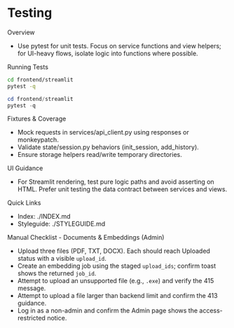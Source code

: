 # Testing

Overview

- Use pytest for unit tests. Focus on service functions and view helpers; for UI-heavy flows, isolate logic into functions where possible.

Running Tests

```bash
cd frontend/streamlit
pytest -q
```

```powershell
cd frontend/streamlit
pytest -q
```

Fixtures & Coverage

- Mock requests in services/api_client.py using responses or monkeypatch.
- Validate state/session.py behaviors (init_session, add_history).
- Ensure storage helpers read/write temporary directories.

UI Guidance

- For Streamlit rendering, test pure logic paths and avoid asserting on HTML. Prefer unit testing the data contract between services and views.

Quick Links

- Index: ./INDEX.md
- Styleguide: ./STYLEGUIDE.md

Manual Checklist - Documents & Embeddings (Admin)

- Upload three files (PDF, TXT, DOCX). Each should reach Uploaded status with a visible `upload_id`.
- Create an embedding job using the staged `upload_ids`; confirm toast shows the returned `job_id`.
- Attempt to upload an unsupported file (e.g., `.exe`) and verify the 415 message.
- Attempt to upload a file larger than backend limit and confirm the 413 guidance.
- Log in as a non-admin and confirm the Admin page shows the access-restricted notice.
